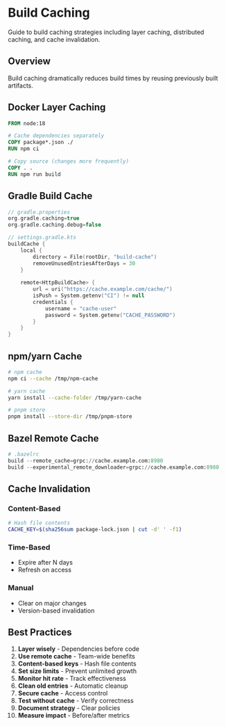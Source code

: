 # Build Caching

Guide to build caching strategies including layer caching, distributed caching, and cache invalidation.

## Overview

Build caching dramatically reduces build times by reusing previously built artifacts.

## Docker Layer Caching

```dockerfile
FROM node:18

# Cache dependencies separately
COPY package*.json ./
RUN npm ci

# Copy source (changes more frequently)
COPY . .
RUN npm run build
```

## Gradle Build Cache

```kotlin
// gradle.properties
org.gradle.caching=true
org.gradle.caching.debug=false

// settings.gradle.kts
buildCache {
    local {
        directory = File(rootDir, "build-cache")
        removeUnusedEntriesAfterDays = 30
    }
    
    remote<HttpBuildCache> {
        url = uri("https://cache.example.com/cache/")
        isPush = System.getenv("CI") != null
        credentials {
            username = "cache-user"
            password = System.getenv("CACHE_PASSWORD")
        }
    }
}
```

## npm/yarn Cache

```bash
# npm cache
npm ci --cache /tmp/npm-cache

# yarn cache
yarn install --cache-folder /tmp/yarn-cache

# pnpm store
pnpm install --store-dir /tmp/pnpm-store
```

## Bazel Remote Cache

```python
# .bazelrc
build --remote_cache=grpc://cache.example.com:8980
build --experimental_remote_downloader=grpc://cache.example.com:8980
```

## Cache Invalidation

### Content-Based
```bash
# Hash file contents
CACHE_KEY=$(sha256sum package-lock.json | cut -d' ' -f1)
```

### Time-Based
- Expire after N days
- Refresh on access

### Manual
- Clear on major changes
- Version-based invalidation

## Best Practices

1. **Layer wisely** - Dependencies before code
2. **Use remote cache** - Team-wide benefits
3. **Content-based keys** - Hash file contents
4. **Set size limits** - Prevent unlimited growth
5. **Monitor hit rate** - Track effectiveness
6. **Clean old entries** - Automatic cleanup
7. **Secure cache** - Access control
8. **Test without cache** - Verify correctness
9. **Document strategy** - Clear policies
10. **Measure impact** - Before/after metrics
